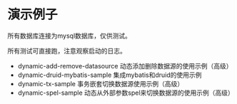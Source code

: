 # 演示例子

所有数据库连接为mysql数据库，仅供测试。

所有测试可直接跑，注意观察启动的日志。

- dynamic-add-remove-datasource 动态添加删除数据源的使用示例（高级）
- dynamic-druid-mybatis-sample 集成mybatis和druid的使用示例
- dynamic-tx-sample 事务嵌套切换数据源使用示例（高级）
- dynamic-spel-sample 动态从外部参数spel来切换数据源的使用示例（高级）